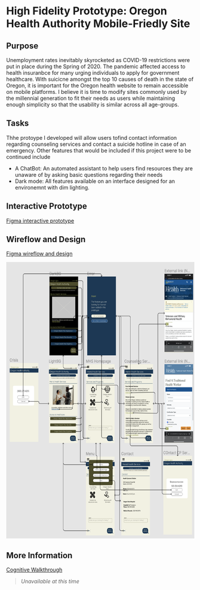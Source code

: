 # High Fidelity Prototype: Oregon Health Authority Mobile-Friedly Site

## Purpose
Unemployment rates inevitably skyrocketed as COVID-19 restrictions were put in place during the Spring of 2020. The pandemic affected access to health insuranbce for many urging individuals to apply for government healthcare. With suicicne amongst the top 10 causes of death in the state of Oregon, it is important for the Oregon health website to remain accessible on mobile platforms. I believe it is time to modify sites commonly used by the millennial generation to fit their needs as users while maintaining enough simplicity so that the usability is similar across all age-groups.


## Tasks
Thhe protoype I developed will allow users tofind contact information regarding counseling services and contact a suicide hotline in case of an emergency. Other features that would be included if this project were to be continued include

* A ChatBot: An automated assistant to help users find resources they are unaware of by asking basic questions regarding their needs
* Dark mode: All features available on an interface designed for an environemnt with dim lighting.




## Interactive Prototype
[Figma interactive prototype](https://www.figma.com/proto/C00U1wNqkFykUGLQzX8caz/Interactive-Prototype?node-id=101%3A77&scaling=scale-down&page-id=15%3A64&starting-point-node-id=101%3A77&show-proto-sidebar=1)

## Wireflow and Design
[Figma wireflow and design](https://www.figma.com/file/C00U1wNqkFykUGLQzX8caz/Interactive-Prototype?node-id=15%3A64)
<p align="center">
  <img width="640" height="740" src="design.png">
</p>


## More Information
[Cognitive Walkthrough]()
> *Unavailable at this time*
